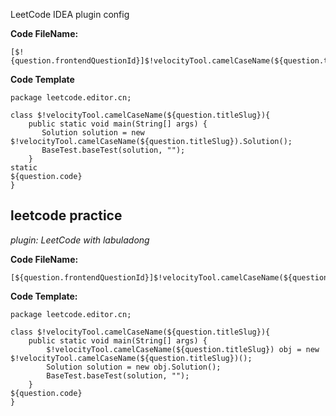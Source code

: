 <H>LeetCode IDEA plugin config

__Code FileName:__

```text
[$!{question.frontendQuestionId}]$!velocityTool.camelCaseName(${question.titleSlug})
```

__Code Template__

```text
package leetcode.editor.cn;

class $!velocityTool.camelCaseName(${question.titleSlug}){
    public static void main(String[] args) {
       Solution solution = new $!velocityTool.camelCaseName(${question.titleSlug}).Solution();
       BaseTest.baseTest(solution, "");
    }
static
${question.code}
}
```


<h2>leetcode practice</h2>


_plugin: LeetCode with labuladong_

__Code FileName:__
```text
[${question.frontendQuestionId}]$!velocityTool.camelCaseName(${question.titleSlug})
```

__Code Template:__
```text
package leetcode.editor.cn;

class $!velocityTool.camelCaseName(${question.titleSlug}){
    public static void main(String[] args) {
        $!velocityTool.camelCaseName(${question.titleSlug}) obj = new $!velocityTool.camelCaseName(${question.titleSlug})();
        Solution solution = new obj.Solution();
        BaseTest.baseTest(solution, "");
    }
${question.code}
}
```


